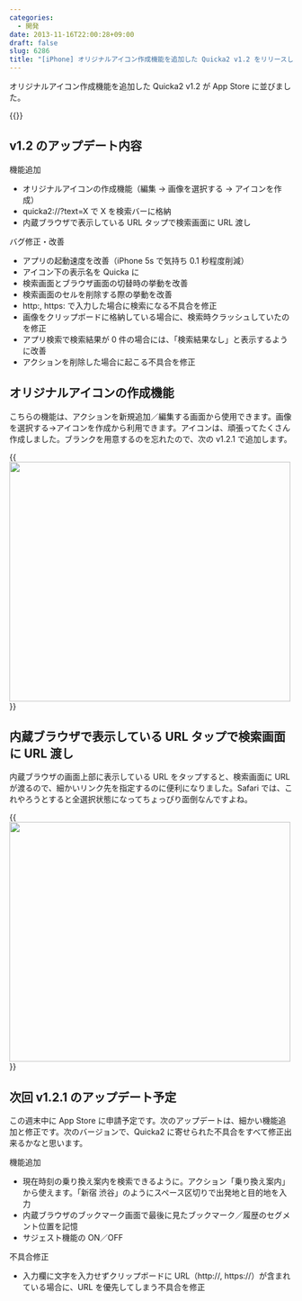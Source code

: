 ```yaml
---
categories:
  - 開発
date: 2013-11-16T22:00:28+09:00
draft: false
slug: 6286
title: "[iPhone] オリジナルアイコン作成機能を追加した Quicka2 v1.2 をリリースしました"
---
```


オリジナルアイコン作成機能を追加した Quicka2 v1.2 が App Store に並びました。

{{<app id="725195676" title="Quicka2 - 検索を快適に" src="http://a583.phobos.apple.com/us/r30/Purple4/v4/23/77/54/237754ea-c8dc-453e-aad1-28d770bb6473/mzl.dslfdjdb.100x100-75.png">}}

## v1.2 のアップデート内容

機能追加 

* オリジナルアイコンの作成機能（編集 → 画像を選択する → アイコンを作成） 
* quicka2://?text=X で X を検索バーに格納
* 内蔵ブラウザで表示している URL タップで検索画面に URL 渡し

バグ修正・改善 

* アプリの起動速度を改善（iPhone 5s で気持ち 0.1 秒程度削減）
* アイコン下の表示名を Quicka に
* 検索画面とブラウザ画面の切替時の挙動を改善
* 検索画面のセルを削除する際の挙動を改善
* http:, https: で入力した場合に検索になる不具合を修正
* 画像をクリップボードに格納している場合に、検索時クラッシュしていたのを修正
* アプリ検索で検索結果が 0 件の場合には、「検索結果なし」と表示するように改善
* アクションを削除した場合に起こる不具合を修正

## オリジナルアイコンの作成機能

こちらの機能は、アクションを新規追加／編集する画面から使用できます。画像を選択する→アイコンを作成から利用できます。アイコンは、頑張ってたくさん作成しました。ブランクを用意するのを忘れたので、次の v1.2.1 で追加します。

{{<img alt="" src="/images/2013/11/6286_1.png" width="500" height="426">}}

## 内蔵ブラウザで表示している URL タップで検索画面に URL 渡し

内蔵ブラウザの画面上部に表示している URL をタップすると、検索画面に URL が渡るので、細かいリンク先を指定するのに便利になりました。Safari では、これやろうとすると全選択状態になってちょっぴり面倒なんですよね。

{{<img alt="" src="/images/2013/11/6286_2.png" width="500" height="426">}}

## 次回 v1.2.1 のアップデート予定

この週末中に App Store に申請予定です。次のアップデートは、細かい機能追加と修正です。次のバージョンで、Quicka2 に寄せられた不具合をすべて修正出来るかなと思います。

機能追加

* 現在時刻の乗り換え案内を検索できるように。アクション「乗り換え案内」から使えます。「新宿 渋谷」のようにスペース区切りで出発地と目的地を入力
* 内蔵ブラウザのブックマーク画面で最後に見たブックマーク／履歴のセグメント位置を記憶
* サジェスト機能の ON／OFF

不具合修正

* 入力欄に文字を入力せずクリップボードに URL（http://, https://）が含まれている場合に、URL を優先してしまう不具合を修正
